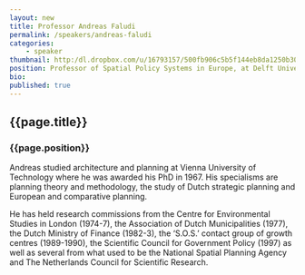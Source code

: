 ```yaml
---
layout: new
title: Professor Andreas Faludi
permalink: /speakers/andreas-faludi
categories: 
    - speaker
thumbnail: http:/dl.dropbox.com/u/16793157/500fb906c5b5f144eb8da1250b30ce0f748d2770.jpg
position: Professor of Spatial Policy Systems in Europe, at Delft University of Technology, Netherlands
bio: 
published: true
---
```


## {{page.title}}
### {{page.position}}

Andreas studied architecture and planning at Vienna University of Technology where he was awarded his PhD in 1967. His specialisms are planning theory and methodology, the study of Dutch strategic planning and European and comparative planning. 

He has held research commissions from the Centre for Environmental Studies in London (1974-7), the Association of Dutch Municipalities (1977), the Dutch Ministry of Finance (1982-3), the ‘S.O.S.’ contact group of growth centres (1989-1990), the Scientific Council for Government Policy (1997) as well as several from what used to be the National Spatial Planning Agency and The Netherlands Council for Scientific Research.